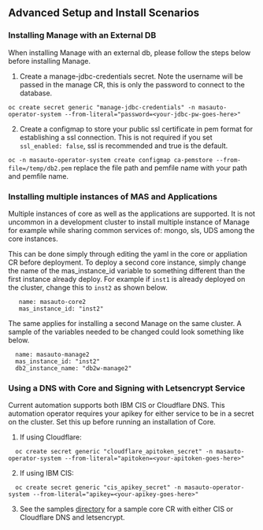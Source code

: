 
## Advanced Setup and Install Scenarios

### Installing Manage with an External DB
When installing Manage with an external db, please follow the steps below before installing Manage.

1.  Create a manage-jdbc-credentials secret.  Note the username will be passed in the manage CR, this is only the password to connect to the database.

`oc create secret generic "manage-jdbc-credentials" -n masauto-operator-system --from-literal="password=<your-jdbc-pw-goes-here>" `

2.  Create a configmap to store your public ssl certificate in pem format for establishing a ssl connection.  This is not required if you set `ssl_enabled: false`, ssl is recommended and true is the default.

`oc -n masauto-operator-system create configmap ca-pemstore --from-file=/temp/db2.pem`  replace the file path and pemfile name with your path and pemfile name.

### Installing multiple instances of MAS and Applications
Multiple instances of core as well as the applications are supported.  It is not uncommon in a development cluster to install multiple instance of Manage for example while sharing common services of: mongo, sls, UDS among the core instances.

This can be done simply through editing the yaml in the core or appliation CR before deployment.  To deploy a second core instance, simply change the name of the mas_instance_id variable to something different than the first instance already deploy.  For example if `inst1` is already deployed on the cluster, change this to `inst2` as shown below.

```shell
   name: masauto-core2
   mas_instance_id: "inst2"
```   

The same applies for installing a second Manage on the same cluster.  A sample of the variables needed to be changed could look something like below.

```shell
  name: masauto-manage2
  mas_instance_id: "inst2"
  db2_instance_name: "db2w-manage2"
```

### Using a DNS with Core and Signing with Letsencrypt Service
Current automation supports both IBM CIS or Cloudflare DNS.  This automation operator requires your apikey for either service to be in a secret on the cluster.  Set this up before running an installation of Core.

1. If using Cloudflare:

```shell
  oc create secret generic "cloudflare_apitoken_secret" -n masauto-operator-system --from-literal="apitoken=<your-apitoken-goes-here>"
``` 

2. If using IBM CIS:

```shell
  oc create secret generic "cis_apikey_secret" -n masauto-operator-system --from-literal="apikey=<your-apikey-goes-here>"
```

3.  See the samples [directory](/samples) for a sample core CR with either CIS or Cloudflare DNS and letsencrypt.
